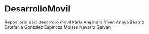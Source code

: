 # DesarrolloMovil
Repositorio para desarrollo movil
Karla Alejandra Yiven Anaya
Beatriz Estefania Gonzalez Espinoza
Moises Navarro Galvan